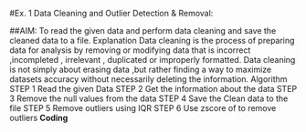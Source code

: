 #Ex. 1 Data Cleaning and Outlier Detection & Removal: 

 ##AIM:
 To read the given data and perform data cleaning and save the cleaned data to a file.
 Explanation
 Data cleaning is the process of preparing data for analysis by removing or modifying data that is
 incorrect ,incompleted , irrelevant , duplicated or improperly formatted. Data cleaning is not simply about
 erasing data ,but rather finding a way to maximize datasets accuracy without necessarily deleting the
 information.
 Algorithm
 STEP 1
 Read the given Data
 STEP 2
 Get the information about the data
 STEP 3
 Remove the null values from the data
 STEP 4
 Save the Clean data to the file
 STEP 5
 Remove outliers using IQR
 STEP 6
 Use zscore of to remove outliers
 **Coding**
